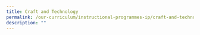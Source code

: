```yaml
---
title: Craft and Technology
permalink: /our-curriculum/instructional-programmes-ip/craft-and-technology/
description: ""
---
```

